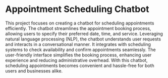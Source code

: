 # Appointment Scheduling Chatbot
This project focuses on creating a chatbot for scheduling appointments efficiently. The chatbot streamlines the appointment booking process, allowing users to specify their preferred date, time, and service. Leveraging natural language processing (NLP), the chatbot understands user requests and interacts in a conversational manner. It integrates with scheduling systems to check availability and confirm appointments seamlessly. The user-friendly interface simplifies the booking process, enhancing user experience and reducing administrative overhead. With this chatbot, scheduling appointments becomes convenient and hassle-free for both users and businesses alike.






